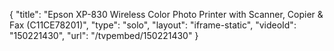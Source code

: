 {
    "title": "Epson XP-830 Wireless Color Photo Printer with Scanner, Copier & Fax (C11CE78201)",
    "type": "solo",
    "layout": "iframe-static",
    "videoId": "150221430",
    "url": "\/tvpembed\/150221430"
}